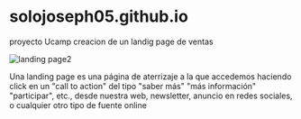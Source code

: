 # solojoseph05.github.io
proyecto Ucamp
creacion de un landig page de ventas 

![landing page2](https://user-images.githubusercontent.com/50879527/198148432-b19e7d84-b35d-45c6-b025-799a9d38a215.png)


Una landing page es una página de aterrizaje a la que accedemos haciendo click en un "call to action" del tipo "saber más" "más información" "participar", etc., desde nuestra web, newsletter, anuncio en redes sociales, o cualquier otro tipo de fuente online
